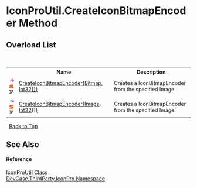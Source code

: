 # IconProUtil.CreateIconBitmapEncoder Method 
 


## Overload List
&nbsp;<table><tr><th></th><th>Name</th><th>Description</th></tr><tr><td>![Public method](media/pubmethod.gif "Public method")![Static member](media/static.gif "Static member")![Code example](media/CodeExample.png "Code example")</td><td><a href="M_DevCase_ThirdParty_IconPro_IconProUtil_CreateIconBitmapEncoder">CreateIconBitmapEncoder(Bitmap, Int32[])</a></td><td>
Creates a IconBitmapEncoder from the specified Image.</td></tr><tr><td>![Public method](media/pubmethod.gif "Public method")![Static member](media/static.gif "Static member")![Code example](media/CodeExample.png "Code example")</td><td><a href="M_DevCase_ThirdParty_IconPro_IconProUtil_CreateIconBitmapEncoder_1">CreateIconBitmapEncoder(Image, Int32[])</a></td><td>
Creates a IconBitmapEncoder from the specified Image.</td></tr></table>&nbsp;
<a href="#iconproutil.createiconbitmapencoder-method">Back to Top</a>

## See Also


#### Reference
<a href="T_DevCase_ThirdParty_IconPro_IconProUtil">IconProUtil Class</a><br /><a href="N_DevCase_ThirdParty_IconPro">DevCase.ThirdParty.IconPro Namespace</a><br />